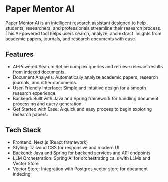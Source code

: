# Paper Mentor AI

Paper Mentor AI is an intelligent research assistant designed to help students, researchers, and professionals streamline their research process. This AI-powered tool helps users search, analyze, and extract insights from academic papers, journals, and research documents with ease.

## Features

- AI-Powered Search: Refine complex queries and retrieve relevant results from indexed documents.
- Document Analysis: Automatically analyze academic papers, research journals, and other documents.
- User-Friendly Interface: Simple and intuitive design for a smooth research experience.
- Backend: Built with Java and Spring framework for handling document processing and query generation.
- Get Started with Ease: A quick and easy process to begin exploring research papers.

## Tech Stack

- Frontend: Next.js (React framework)
- Styling: Tailwind CSS for responsive and modern UI
- Backend: Java and Spring for backend services and API endpoints
- LLM Orchestration: Spring AI for orchestrating calls with LLMs and Vector Store
- Vector Store: Integration with Postgres vector store for document indexing
